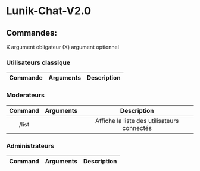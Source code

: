 # Lunik-Chat-V2.0


## Commandes:

X argument obligateur
(X) argument optionnel

### Utilisateurs classique

|Commande | Arguments |  Description |
|:------:|:---------:|:--------------------------------------:|


### Moderateurs

|Command | Arguments |  Description |
|:------:|:---------:|:--------------------------------------:|
| /list | | Affiche la liste des utilisateurs connectés |

### Administrateurs

|Command | Arguments |  Description |
|:------:|:---------:|:--------------------------------------:|
